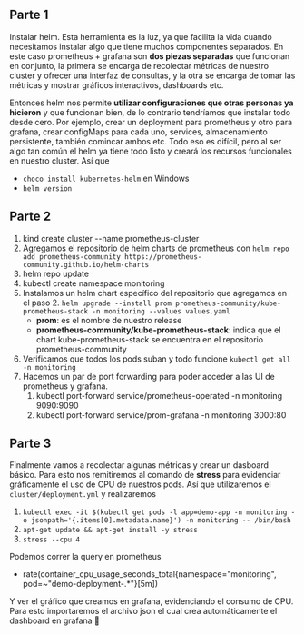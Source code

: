 ## Parte 1

Instalar helm. Esta herramienta es la luz, ya que facilita la vida cuando necesitamos instalar algo que tiene muchos componentes separados. En este caso prometheus + grafana son **dos piezas separadas** que funcionan en conjunto, la primera se encarga de recolectar métricas de nuestro cluster y ofrecer una interfaz de consultas, y la otra se encarga de tomar las métricas y mostrar gráficos interactivos, dashboards etc.

Entonces helm nos permite **utilizar configuraciones que otras personas ya hicieron** y que funcionan bien, de lo contrario tendríamos que instalar todo desde cero. Por ejemplo, crear un deployment para prometheus y otro para grafana, crear configMaps para cada uno, services, almacenamiento persistente, también comincar ambos etc. Todo eso es difícil, pero al ser algo tan común el helm ya tiene todo listo y creará los recursos funcionales en nuestro cluster. Así que

- `choco install kubernetes-helm` en Windows
- `helm version`


## Parte 2

1. kind create cluster --name prometheus-cluster
2. Agregamos el repositorio de helm charts de prometheus con `helm repo add prometheus-community https://prometheus-community.github.io/helm-charts`
3. helm repo update
4. kubectl create namespace monitoring
5. Instalamos un helm chart específico del repositorio que agregamos en el paso 2. `helm upgrade --install prom prometheus-community/kube-prometheus-stack -n monitoring --values values.yaml`
    - **prom**: es el nombre de nuestro release
    - **prometheus-community/kube-prometheus-stack**: indica que el chart kube-prometheus-stack se encuentra en el repositorio prometheus-community
6. Verificamos que todos los pods suban y todo funcione `kubectl get all -n monitoring`
7. Hacemos un par de port forwarding para poder acceder a las UI de prometheus y grafana.
   1. kubectl port-forward service/prometheus-operated -n monitoring 9090:9090
   2. kubectl port-forward service/prom-grafana -n monitoring 3000:80

## Parte 3

Finalmente vamos a recolectar algunas métricas y crear un dasboard básico. Para esto nos remitiremos al comando de **stress** para evidenciar gráficamente el uso de CPU de nuestros pods. Así que utilizaremos el `cluster/deployment.yml` y realizaremos


1. `kubectl exec -it $(kubectl get pods -l app=demo-app -n monitoring -o jsonpath='{.items[0].metadata.name}') -n monitoring -- /bin/bash`
2. `apt-get update && apt-get install -y stress`
3. `stress --cpu 4`

Podemos correr la query en prometheus 

- rate(container_cpu_usage_seconds_total{namespace="monitoring", pod=~"demo-deployment-.*"}[5m])

Y ver el gráfico que creamos en grafana, evidenciando el consumo de CPU. Para esto importaremos el archivo json el cual crea automáticamente el dashboard en grafana 🙂
